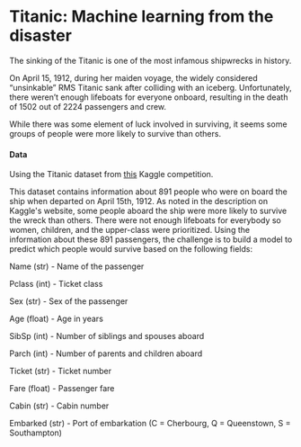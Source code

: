 # Titanic: Machine learning from the disaster
The sinking of the Titanic is one of the most infamous shipwrecks in history.

On April 15, 1912, during her maiden voyage, the widely considered “unsinkable” RMS Titanic sank after colliding with an iceberg. Unfortunately, there weren’t enough lifeboats for everyone onboard, resulting in the death of 1502 out of 2224 passengers and crew.

While there was some element of luck involved in surviving, it seems some groups of people were more likely to survive than others.

#### Data 
Using the Titanic dataset from [this](https://www.kaggle.com/c/titanic/overview) Kaggle competition.

This dataset contains information about 891 people who were on board the ship when departed on April 15th, 1912. As noted in the description on Kaggle's website, some people aboard the ship were more likely to survive the wreck than others. There were not enough lifeboats for everybody so women, children, and the upper-class were prioritized. Using the information about these 891 passengers, the challenge is to build a model to predict which people would survive based on the following fields:

Name (str) - Name of the passenger

Pclass (int) - Ticket class

Sex (str) - Sex of the passenger

Age (float) - Age in years

SibSp (int) - Number of siblings and spouses aboard

Parch (int) - Number of parents and children aboard

Ticket (str) - Ticket number

Fare (float) - Passenger fare

Cabin (str) - Cabin number

Embarked (str) - Port of embarkation (C = Cherbourg, Q = Queenstown, S = Southampton)

